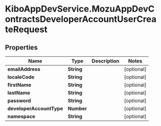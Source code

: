 # KiboAppDevService.MozuAppDevContractsDeveloperAccountUserCreateRequest

## Properties

Name | Type | Description | Notes
------------ | ------------- | ------------- | -------------
**emailAddress** | **String** |  | [optional] 
**localeCode** | **String** |  | [optional] 
**firstName** | **String** |  | [optional] 
**lastName** | **String** |  | [optional] 
**password** | **String** |  | [optional] 
**developerAccountType** | **Number** |  | [optional] 
**namespace** | **String** |  | [optional] 



